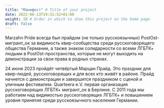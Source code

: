 ```yaml
---
title: "Манифест" # Title of your project
date: 2022-06-13T19:31:52+01:00
weight: 10 # Order in which to show this project on the home page
draft: false
---
```


Marzahn Pride всегда был прайдом (не только русскоязычных) PostOst-мигрант_ок за видимость квир-сообщества среди русскоговорящего общества Германии, а также знаком солидарности со всеми ЛГБТК+ людьми в PostOst-пространства, которые не могут выходить на демонстрации за свои права в родных странах.

24 июня 2023 пройдёт четвёртый Марцан Прайд. Это праздник для квир-людей, русскоговорящих и для всех кто живёт в районе.
Прайд начнется  c демонстрации и завершится праздником с сценой и уличным фестивалем.
Quarteera e.V.  первая организация русскоговорящих ЛГБТК+ мигрант_ок в Берлине. С 2011 года мы работаем над видимостью русскоговорящих ЛГБТК+ и повышением уровня принятия среди русскоязычного населения Германии.